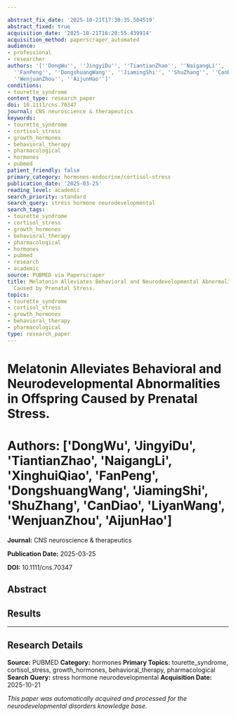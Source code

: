 ```yaml
---

abstract_fix_date: '2025-10-21T17:30:35.504519'
abstract_fixed: true
acquisition_date: '2025-10-21T16:20:55.439914'
acquisition_method: paperscraper_automated
audience:
- professional
- researcher
authors: '[''DongWu'', ''JingyiDu'', ''TiantianZhao'', ''NaigangLi'', ''XinghuiQiao'',
  ''FanPeng'', ''DongshuangWang'', ''JiamingShi'', ''ShuZhang'', ''CanDiao'', ''LiyanWang'',
  ''WenjuanZhou'', ''AijunHao'']'
conditions:
- tourette_syndrome
content_type: research_paper
doi: 10.1111/cns.70347
journal: CNS neuroscience & therapeutics
keywords:
- tourette_syndrome
- cortisol_stress
- growth_hormones
- behavioral_therapy
- pharmacological
- hormones
- pubmed
patient_friendly: false
primary_category: hormones-endocrine/cortisol-stress
publication_date: '2025-03-25'
reading_level: academic
search_priority: standard
search_query: stress hormone neurodevelopmental
search_tags:
- tourette_syndrome
- cortisol_stress
- growth_hormones
- behavioral_therapy
- pharmacological
- hormones
- pubmed
- research
- academic
source: PUBMED via Paperscraper
title: Melatonin Alleviates Behavioral and Neurodevelopmental Abnormalities in Offspring
  Caused by Prenatal Stress.
topics:
- tourette_syndrome
- cortisol_stress
- growth_hormones
- behavioral_therapy
- pharmacological
type: research_paper
---
```




# Melatonin Alleviates Behavioral and Neurodevelopmental Abnormalities in Offspring Caused by Prenatal Stress.

# **Authors:** ['DongWu', 'JingyiDu', 'TiantianZhao', 'NaigangLi', 'XinghuiQiao', 'FanPeng', 'DongshuangWang', 'JiamingShi', 'ShuZhang', 'CanDiao', 'LiyanWang', 'WenjuanZhou', 'AijunHao']

**Journal:** CNS neuroscience & therapeutics

**Publication Date:** 2025-03-25

**DOI:** 10.1111/cns.70347

## Abstract

## Results

---

## Research Details

**Source:** PUBMED
**Category:** hormones
**Primary Topics:** tourette_syndrome, cortisol_stress, growth_hormones, behavioral_therapy, pharmacological
**Search Query:** stress hormone neurodevelopmental
**Acquisition Date:** 2025-10-21

*This paper was automatically acquired and processed for the neurodevelopmental disorders knowledge base.*
